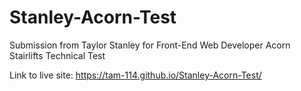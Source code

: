 # Stanley-Acorn-Test
 Submission from Taylor Stanley for Front-End Web Developer Acorn Stairlifts Technical Test

Link to live site: https://tam-114.github.io/Stanley-Acorn-Test/
